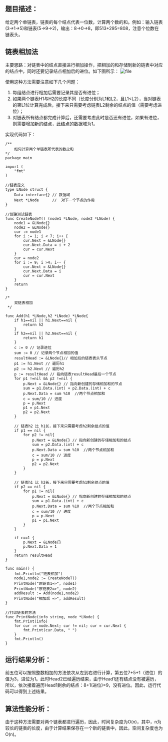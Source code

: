 ## 题目描述：

给定两个单链表，链表的每个结点代表一位数，计算两个数的和。例如：输入链表(3->1->5)和链表(5->9->2)，输出：8->0->8，即513+295=808，注意个位数在链表头。

## 链表相加法

主要思路：对链表中的结点直接进行相加操作，把相加的和存储到新的链表中对应的结点中，同时还要记录结点相加后的进位。如下图所示： ![file](http://cdn.xiaot123.com/blog/2020-05/wx_20200515101852.png-blog?ynotemdtimestamp=1610262092546)

使用这种方法需要注意如下几个问题：

1. 每组结点进行相加后需要记录其是否有进位；
2. 如果两个链表H1与H2的长度不同（长度分别为L1和L2，且L1<L2），当对链表的第L1位计算完成后，接下来只需要考虑链表L2剩余的结点的值（需要考虑进位）；
3. 对链表所有结点都完成计算后，还需要考虑此时是否还有进位，如果有进位，则需要增加新的结点，此结点的数据域为1。

实现代码如下：

```
/**
 	如何计算两个单链表所代表的数之和
*/
package main

import (
	"fmt"
)

//链表定义
type LNode struct {
	Data interface{} // 数据域
	Next *LNode      //  对下一个节点的作用
}

//创建测试链表
func CreateNodeT() (node1 *LNode, node2 *LNode) {
	node1 = &LNode{}
	node2 = &LNode{}
	cur := node1
	for i := 1; i < 7; i++ {
		cur.Next = &LNode{}
		cur.Next.Data = i + 2
		cur = cur.Next
	}
	cur = node2
	for i := 9; i >4; i-- {
		cur.Next = &LNode{}
		cur.Next.Data = i
		cur = cur.Next
	}
	return
}

/*
	双链表相加
 */

func Add(h1 *LNode,h2 *LNode) *LNode{
	if h1==nil || h1.Next==nil {
		return h2
	}
	if h2==nil || h2.Next==nil {
		return h1
	}
	c := 0 // 记录进位
	sum := 0 // 记录两个节点相加的值
	resultHead := &LNode{}// 相加后的链表表头节点
	p1 := h1.Next // 遍历h1
	p2 := h2.Next // 遍历h2
	p := resultHead // 指向链表resultHead最后一个节点
	for p1 !=nil && p2 !=nil {
		p.Next = &LNode{} // 指向新创建的存储相加和的节点
		sum = p1.Data.(int) + p2.Data.(int) + c
		p.Next.Data = sum %10  //两个节点相加和
		c = sum/10 // 进度
		p = p.Next
		p1 = p1.Next
		p2 = p2.Next
	}

	// 链表h2 比 h1长，接下来只需要考虑h2剩余结点的值
	if p1 == nil {
		for p2 != nil{
			p.Next = &LNode{} // 指向新创建的存储相加和的结点
			sum = p2.Data.(int) + c
			p.Next.Data = sum %10  //两个节点相加和
			c = sum/10 // 进度
			p = p.Next
			p2 = p2.Next
		}
	}

	// 链表h1 比 h2长，接下来只需要考虑h1剩余结点的值
	if p2 == nil {
		for p1 != nil{
			p.Next = &LNode{} // 指向新创建的存储相加和的结点
			sum = p1.Data.(int) + c
			p.Next.Data = sum %10  //两个节点相加和
			c = sum/10 // 进度
			p = p.Next
			p1 = p1.Next
		}
	}

	if c==1 {
		p.Next = &LNode{}
		p.Next.Data = 1
	}
	return resultHead
}

func main() {
	fmt.Println("链表相加")
	node1,node2 := CreateNodeT()
	PrintNode("原链表1=>", node1)
	PrintNode("原链表2=>", node2)
	addResult := Add(node1,node2)
	PrintNode("相加后 =>", addResult)
}

//打印链表的方法
func PrintNode(info string, node *LNode) {
	fmt.Print(info)
	for cur := node.Next; cur != nil; cur = cur.Next {
		fmt.Print(cur.Data, " ")
	}
	fmt.Println()
}
```

## 运行结果分析：

前五位可以按照整数相加的方法依次从左到右进行计算，第五位7+5+1（进位）的值为3，进位为1。此时Head2已经遍历结束，由于Head1还有结点没有被遍历，所以，依次接着遍历Head1剩余的结点：8+1(进位)=9，没有进位。因此，运行代码可以得到上述结果。

## 算法性能分析：

由于这种方法需要对两个链表都进行遍历，因此，时间复杂度为O(n)，其中，n为较长的链表的长度，由于计算结果保存在一个新的链表中，因此，空间复杂度也为O(n)。